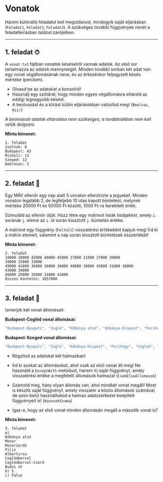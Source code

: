 # Vonatok

Három különálló feladatot kell megoldanod, mindegyik saját eljárásban (`Feladat1`, `Feladat2`, `Feladat3`). A szükséges további függvények nevét a feladatleírásban találod zárójelben.

---

## 1. feladat ⏱

A `vonat.txt` fájlban vonatok késéseiről vannak adatok. Az első sor tartalmazza az adatok mennyiségét. Minden további sorban két adat van: egy vonat végállomásának neve, és az érkezéskor feljegyzett késés mértéke (percben).

- Olvasd be az adatokat a konzolról!
- Használj egy szótárat, hogy minden egyes végállomásra eltárold az eddigi legnagyobb késést.
- A beolvasást és a kiírást külön eljárásokban valósítsd meg! (`Beolvas`, `Kiir`)

*A beolvasott adatok eltárolása nem szükséges, a továbbiakban nem kell velük dolgozni.*

**Minta kimenet:**
```
1. feladat
Szolnok: 8
Budapest: 43
Miskolc: 13
Szeged: 12
Debrecen: 5
```

---

## 2. feladat 🛂

Egy MÁV ellenőr egy nap alatt 5 vonaton ellenőrizte a jegyeket. Minden vonaton legalább 2, de legfeljebb 10 utas kapott büntetést, melynek mértéke 20000 Ft és 50000 Ft közötti, 1000 Ft-ra kerekített érték.

Szimuláld az ellenőr útját. Hozz létre egy mátrixot listák listájaként, amely `i`. sorának `j`. eleme az `i`. út során kiosztott `j`. büntetés értéke.

A mátrixot egy függvény (`Feltolt`) visszatérési értékeként kapjuk meg! Írd ki a mátrix elemeit, valamint a nap során kiosztott büntetések összértékét!

**Minta kimenet:**
```
2. feladat
34000 28000 42000 49000 45000 27000 21000 27000 30000
39000 25000 33000
49000 41000 36000 36000 36000 48000 38000 43000 31000 38000
43000 39000
46000 26000 35000 31000 41000
Összes büntetés: 1057000
```

---

## 3. feladat 🚉

Ismerjük két vonat állomásait:

**Budapest-Cegléd vonal állomásai:**

```cs
"Budapest-Nyugati", "Zugló", "Kőbánya alsó", "Kőbánya-Kispest", "Ferihegy", "Monor", "Monorierdő", "Pilis", "Albertirsa", "Ceglédbercel", "Ceglédbercel-Cserő", "Budai út", "Cegléd"
```

**Budapest-Szeged vonal állomásai:**

```cs
"Budapest-Nyugati", "Zugló", "Kőbánya-Kispest", "Ferihegy", "Cegléd", "Nagykőrös", "Kecskemét", "Kiskunfélegyháza", "Kistelek", "Szatymaz", "Szeged"
```

- Rögzítsd az adatokat két halmazban!

- Írd ki azokat az állomásokat, ahol csak az első vonat áll meg! Ne használd a `ExceptWith` metódust, hanem írj saját függvényt, amely visszatérési értéke a megfelelő állomások halmaza! (`CsakElsoAllomasok`)

- Számold meg, hány olyan állomás van, ahol mindkét vonat megáll! Most is készíts saját függvényt, amely visszatér a közös állomások számával, de azon belül használhatod a halmaz adatszerkezet beépített függvényeit is! (`KozosekSzama`)

- Igaz-e, hogy az első vonat minden állomásán megáll a második vonat is?

**Minta kimenet:**
```
3. feladat
a)
Kőbánya alsó
Monor
Monorierdő
Pilis
Albertirsa
Ceglédbercel
Ceglédbercel-Cserő
Budai út
b) 5
c) False
```
